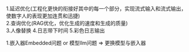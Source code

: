 1.延迟优化(工程化更快的衔接好其中的每一个部分，实现流式输入和流式输出，使数字人的表现更加连贯和迅捷)  
2.查询优化(RAG优化，优化生成的速度和生成的质量)  
3.人像替换
4.日志带下时间
5.彩色日志输出


1.嵌入器Embedded问题   or   模型llm问题    =>     更换模型与嵌入器